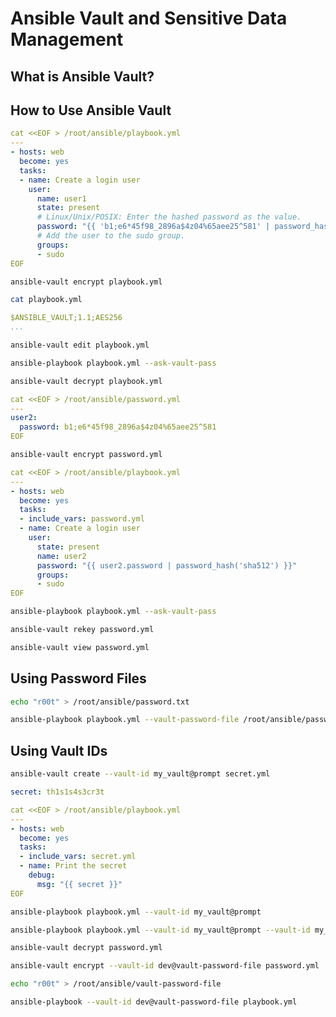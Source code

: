 # Ansible Vault and Sensitive Data Management


## What is Ansible Vault?


## How to Use Ansible Vault


```yaml
cat <<EOF > /root/ansible/playbook.yml
---
- hosts: web
  become: yes
  tasks:
  - name: Create a login user
    user:
      name: user1
      state: present
      # Linux/Unix/POSIX: Enter the hashed password as the value.
      password: "{{ 'b1;e6*45f98_2896a$4z04%65aee25^581' | password_hash('sha512') }}"
      # Add the user to the sudo group.
      groups:
      - sudo      
EOF
```


```bash
ansible-vault encrypt playbook.yml
```


```bash
cat playbook.yml
```


```yaml
$ANSIBLE_VAULT;1.1;AES256
...
```


```bash
ansible-vault edit playbook.yml
```


```bash
ansible-playbook playbook.yml --ask-vault-pass
```


```bash
ansible-vault decrypt playbook.yml
```


```yaml
cat <<EOF > /root/ansible/password.yml
---
user2:
  password: b1;e6*45f98_2896a$4z04%65aee25^581
EOF
```


```bash
ansible-vault encrypt password.yml
```


```yaml
cat <<EOF > /root/ansible/playbook.yml
---
- hosts: web
  become: yes
  tasks:
  - include_vars: password.yml  
  - name: Create a login user
    user:
      state: present
      name: user2
      password: "{{ user2.password | password_hash('sha512') }}"
      groups:      
      - sudo
EOF
```


```bash
ansible-playbook playbook.yml --ask-vault-pass
```


```bash
ansible-vault rekey password.yml
```


```bash
ansible-vault view password.yml
```


## Using Password Files


```bash
echo "r00t" > /root/ansible/password.txt
```


```bash
ansible-playbook playbook.yml --vault-password-file /root/ansible/password.txt
```


## Using Vault IDs


```bash
ansible-vault create --vault-id my_vault@prompt secret.yml
```


```yaml
secret: th1s1s4s3cr3t
```


```yaml
cat <<EOF > /root/ansible/playbook.yml
---
- hosts: web
  become: yes
  tasks:
  - include_vars: secret.yml
  - name: Print the secret
    debug:
      msg: "{{ secret }}"
EOF
```


```bash
ansible-playbook playbook.yml --vault-id my_vault@prompt
```


```bash
ansible-playbook playbook.yml --vault-id my_vault@prompt --vault-id my_vault2@prompt
```


```bash
ansible-vault decrypt password.yml
```


```bash
ansible-vault encrypt --vault-id dev@vault-password-file password.yml
```


```bash
echo "r00t" > /root/ansible/vault-password-file
```


```bash
ansible-playbook --vault-id dev@vault-password-file playbook.yml
```